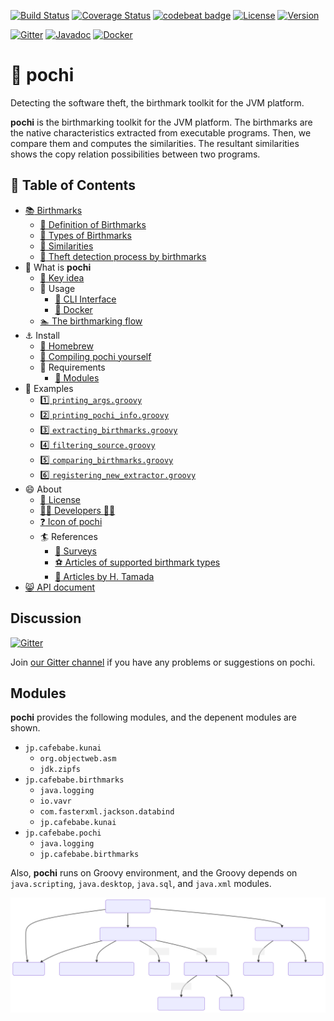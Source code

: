 [![Build Status](https://travis-ci.org/tamada/pochi.svg?branch=master)](https://travis-ci.org/tamada/pochi)
[![Coverage Status](https://coveralls.io/repos/github/tamada/pochi/badge.svg?branch=master)](https://coveralls.io/github/tamada/pochi?branch=master)
[![codebeat badge](https://codebeat.co/badges/7d4be5b9-c604-4bf9-b67b-d6d20f703ab9)](https://codebeat.co/projects/github-com-tamada-pochi)
[![License](https://img.shields.io/badge/License-Apache%202.0-blue.svg?style=flat)](https://github.com/tamada/pochi/blob/master/LICENSE)
[![Version](https://img.shields.io/badge/Version-2.1.0-yellowgreen.svg)](https://github.com/tamada/pochi/releases/tag/v2.1.0)

[![Gitter](https://img.shields.io/badge/chat-on%20gitter-green?logo=gitter)](https://gitter.im/pochi-birthmark/)
[![Javadoc](https://img.shields.io/static/v1?label=javadoc&message=v2.1.0&color=blue&logo=java)](https://tamada.github.io/pochi/apidocs)
[![Docker](https://img.shields.io/badge/docker-tamada%2Fpochi%3A2.0.0-blue?logo=docker&style=social)](https://hub.docker.com/r/tamada/pochi)

# :dog: pochi

Detecting the software theft, the birthmark toolkit for the JVM platform.

**pochi** is the birthmarking toolkit for the JVM platform. The birthmarks are the native characteristics extracted from executable programs. Then, we compare them and computes the similarities. The resultant similarities shows the copy relation possibilities between two programs.

## :bookmark: Table of Contents

* [:books: Birthmarks](https://tamada.github.io/pochi/birthmarks)
  - [:green_book: Definition of Birthmarks](https://tamada.github.io/pochi/birthmarks#-definition-of-birthmarks)
  - [:blue_book: Types of Birthmarks](https://tamada.github.io/pochi/birthmarks#-types-of-birthmarks)
  - [:orange_book: Similarities](https://tamada.github.io/pochi/birthmarks#-similarities)
  - [:closed_book: Theft detection process by birthmarks](https://tamada.github.io/pochi/birthmarks#-theft-detection-process-by-birthmarks)
* :newspaper: What is **pochi**
  - [:key: Key idea](https://tamada.github.io/pochi/description#-key-idea)
  - :fork_and_knife: Usage
    - [:runner: CLI Interface](https://tamada.github.io/pochi/description#-cli-interface)
    - [:whale: Docker](https://tamada.github.io/pochi/description#-docker)
  - [:swimmer: The birthmarking flow](https://tamada.github.io/pochi/description#-the-birthmarking-flow)
* :anchor: Install
  - [:beer: Homebrew](https://tamada.github.io/pochi/install#-homebrew)
  - [:muscle: Compiling pochi yourself](https://tamada.github.io/pochi/install#-compiling-pochi-yourself)
  - :briefcase: Requirements
    - [:pouch: Modules](https://tamada.github.io/pochi/install#-modules)
* :ant: Examples
  - [:one: `printing_args.groovy`](https://tamada.github.io/pochi/examples#1-printing_argsgroovy)
  - [:two: `printing_pochi_info.groovy`](https://tamada.github.io/pochi/examples#2-printing_pochi_infogroovy)
  - [:three: `extracting_birthmarks.groovy`](https://tamada.github.io/pochi/examples#3-extracting_birthmarksgroovy)
  - [:four: `filtering_source.groovy`](https://tamada.github.io/pochi/examples#4-filtering_sourcegroovy)
  - [:five: `comparing_birthmarks.groovy`](https://tamada.github.io/pochi/examples#5-comparing_birthmarksgroovy)
  - [:six: `registering_new_extractor.groovy`](https://tamada.github.io/pochi/examples#6-registering_new_extractorgroovy)
* :smile: About
  - [:scroll: License](https://tamada.github.io/pochi/about#-license)
  - [:man_office_worker: Developers :woman_office_worker:](https://tamada.github.io/pochi/about#-developers-)
  - [:question: Icon of pochi](https://tamada.github.io/pochi/about#-icon-of-pochi)
  - :surfer: References
    - [:basketball: Surveys](https://tamada.github.io/pochi/about#-surveys)
    - [:soccer: Articles of supported birthmark types](https://tamada.github.io/pochi/about#-articles-of-supported-birthmark-types)
    - [:tennis: Articles by H. Tamada](https://tamada.github.io/pochi/about#-articles-by-h-tamada)
* [:smile_cat: API document](https://tamada.github.io/pochi/apidocs)


## Discussion

[![Gitter](https://img.shields.io/badge/chat-on%20gitter-green?logo=gitter)](https://gitter.im/pochi-birthmark/)

Join [our Gitter channel](https://gitter.im/pochi-birthmark/) if you have any problems or suggestions on pochi.

## Modules

**pochi** provides the following modules, and the depenent modules are shown.

* `jp.cafebabe.kunai`
  * `org.objectweb.asm`
  * `jdk.zipfs`
* `jp.cafebabe.birthmarks`
  * `java.logging`
  * `io.vavr`
  * `com.fasterxml.jackson.databind`
  * `jp.cafebabe.kunai`
* `jp.cafebabe.pochi`
  * `java.logging`
  * `jp.cafebabe.birthmarks`

Also, **pochi** runs on Groovy environment, and the Groovy depends on `java.scripting`, `java.desktop`, `java.sql`, and `java.xml` modules.



![Module graph](https://github.com/tamada/pochi/raw/master/site/static/images/module-graph.svg)
